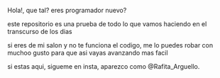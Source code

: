 Hola!, que tal? eres programador nuevo?

este repositorio es una prueba de todo lo que vamos haciendo en el transcurso de los dias

si eres de mi salon y no te funciona el codigo, 
me lo puedes robar con muchoo gusto para que asi vayas avanzando mas facil

si estas aqui, sigueme en insta, aparezco como @Rafita_Arguello.
